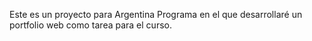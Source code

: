 Este es un proyecto para Argentina Programa en el que desarrollaré un portfolio web como tarea para el curso.